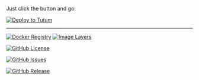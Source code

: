 Just click the button and go:

[![Deploy to Tutum](https://s.tutum.co/deploy-to-tutum.svg)](https://dashboard.tutum.co/stack/deploy/)


---

[![Docker Registry](https://img.shields.io/docker/pulls/neilellis/my-kong.svg)](https://registry.hub.docker.com/u/neilellis/my-kong)
[![Image Layers](https://badge.imagelayers.io/neilellis/my-kong.svg)](https://imagelayers.io/?images=neilellis/my-kong:latest 'Get your own badge on imagelayers.io') 

[![GitHub License](https://img.shields.io/github/license/neilellis/my-kong.svg)](https://raw.githubusercontent.com/neilellis/my-kong/master/LICENSE)

[![GitHub Issues](https://img.shields.io/github/issues/neilellis/my-kong.svg)](https://github.com/neilellis/my-kong/issues)
    
[![GitHub Release](https://img.shields.io/github/neilellis/my-kong.svg)](https://github.com/neilellis/my-kong)


